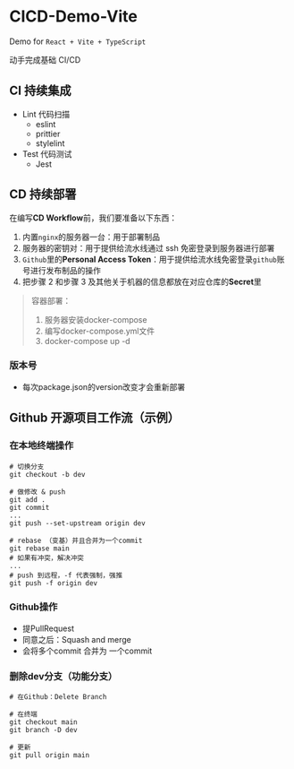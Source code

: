 # CICD-Demo-Vite

Demo for  `React + Vite + TypeScript`

动手完成基础 CI/CD

## CI 持续集成
- Lint 代码扫描
    - eslint
    - prittier
    - stylelint
- Test 代码测试
    - Jest



## CD 持续部署

在编写**CD Workflow**前，我们要准备以下东西：

1. 内置`nginx`的服务器一台：用于部署制品
2. 服务器的密钥对：用于提供给流水线通过 ssh 免密登录到服务器进行部署
3. `Github`里的**Personal Access Token**：用于提供给流水线免密登录`github`账号进行发布制品的操作
4. 把步骤 2 和步骤 3 及其他关于机器的信息都放在对应仓库的**Secret**里

> 容器部署：
>
> 1. 服务器安装docker-compose
> 2. 编写docker-compose.yml文件
> 3. docker-compose up -d

### 版本号

- 每次package.json的version改变才会重新部署




## Github 开源项目工作流（示例）

### 在本地终端操作
```shell
# 切换分支
git checkout -b dev

# 做修改 & push
git add .
git commit
...
git push --set-upstream origin dev

# rebase （变基）并且合并为一个commit
git rebase main
# 如果有冲突，解决冲突
...
# push 到远程，-f 代表强制，强推
git push -f origin dev
```

### Github操作
- 提PullRequest
- 同意之后：Squash and merge
- 会将多个commit 合并为 一个commit

### 删除dev分支（功能分支）
```shell
# 在Github：Delete Branch

# 在终端
git checkout main
git branch -D dev

# 更新
git pull origin main
````